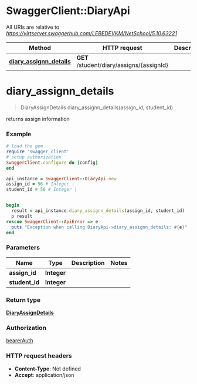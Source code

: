 # SwaggerClient::DiaryApi

All URIs are relative to *https://virtserver.swaggerhub.com/LEBEDEVKM/NetSchool/5.10.63221*

Method | HTTP request | Description
------------- | ------------- | -------------
[**diary_assignn_details**](DiaryApi.md#diary_assignn_details) | **GET** /student/diary/assigns/{assignId} | 

# **diary_assignn_details**
> DiaryAssignDetails diary_assignn_details(assign_id, student_id)



returns assign information

### Example
```ruby
# load the gem
require 'swagger_client'
# setup authorization
SwaggerClient.configure do |config|
end

api_instance = SwaggerClient::DiaryApi.new
assign_id = 56 # Integer | 
student_id = 56 # Integer | 


begin
  result = api_instance.diary_assignn_details(assign_id, student_id)
  p result
rescue SwaggerClient::ApiError => e
  puts "Exception when calling DiaryApi->diary_assignn_details: #{e}"
end
```

### Parameters

Name | Type | Description  | Notes
------------- | ------------- | ------------- | -------------
 **assign_id** | **Integer**|  | 
 **student_id** | **Integer**|  | 

### Return type

[**DiaryAssignDetails**](DiaryAssignDetails.md)

### Authorization

[bearerAuth](../README.md#bearerAuth)

### HTTP request headers

 - **Content-Type**: Not defined
 - **Accept**: application/json



